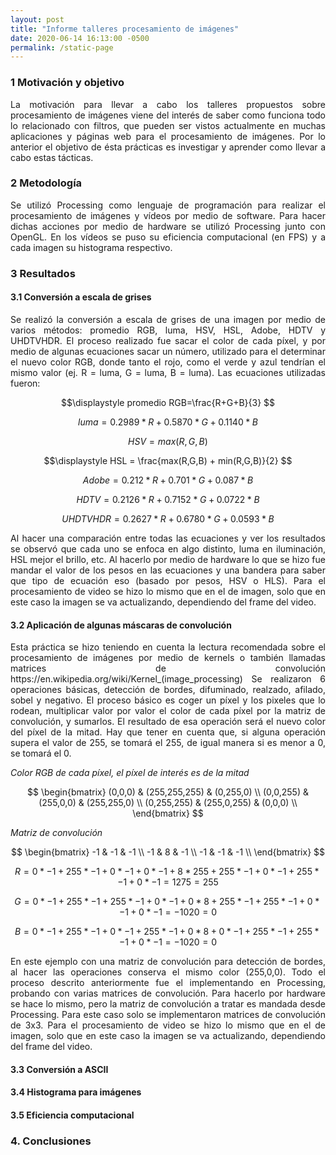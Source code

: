 ```yaml
---
layout: post
title: "Informe talleres procesamiento de imágenes"
date: 2020-06-14 16:13:00 -0500
permalink: /static-page
---
```


### 1 Motivación y objetivo

<p style='text-align: justify;'>La motivación para llevar a cabo los talleres propuestos sobre procesamiento de imágenes viene del interés de saber como funciona todo lo relacionado con filtros, que pueden ser vistos actualmente en muchas aplicaciones y páginas web para el procesamiento de imágenes. Por lo anterior el objetivo de ésta prácticas es investigar y aprender como llevar a cabo estas tácticas. </p>

### 2 Metodología

<p style='text-align: justify;'>Se utilizó Processing como lenguaje de programación para realizar el procesamiento de imágenes y vídeos por medio de software. Para hacer dichas acciones por medio de hardware se utilizó Processing junto con OpenGL. En los vídeos se puso su eficiencia computacional (en FPS) y a cada imagen su histograma respectivo.</p>

### 3 Resultados

#### 3.1 Conversión a escala de grises

<p style='text-align: justify;'>Se realizó la conversión a escala de grises de una imagen por medio de varios métodos: promedio RGB, luma, HSV, HSL, Adobe, HDTV y UHDTVHDR.
El proceso realizado fue sacar el color de cada píxel, y por medio de algunas ecuaciones sacar un número, utilizado para el determinar el nuevo color RGB, donde tanto el rojo, como el verde y azul tendrían el mismo valor (ej. R = luma, G = luma, B = luma). Las ecuaciones utilizadas fueron:</p>

$$\displaystyle promedio RGB=\frac{R+G+B}{3} $$

$$\displaystyle luma = 0.2989*R + 0.5870*G + 0.1140*B $$

$$\displaystyle HSV = max(R,G,B) $$

$$\displaystyle HSL = \frac{max(R,G,B) + min(R,G,B)}{2} $$

$$\displaystyle Adobe = 0.212*R + 0.701*G + 0.087*B $$

$$\displaystyle HDTV = 0.2126*R + 0.7152*G + 0.0722*B $$

$$\displaystyle UHDTVHDR = 0.2627*R + 0.6780*G + 0.0593*B $$

<p style='text-align: justify;'>Al hacer una comparación entre todas las ecuaciones y ver los resultados se observó que cada uno se enfoca en algo distinto, luma en iluminación, HSL mejor el brillo, etc.
Al hacerlo por medio de hardware lo que se hizo fue mandar el valor de los pesos en las ecuaciones y una bandera para saber que tipo de ecuación eso (basado por pesos, HSV o HLS).
Para el procesamiento de video se hizo lo mismo que en el de imagen, solo que en este caso la imagen se va actualizando, dependiendo del frame del video.</p>

#### 3.2 Aplicación de algunas máscaras de convolución

<p style='text-align: justify;'>Esta práctica se hizo teniendo en cuenta la lectura recomendada sobre el procesamiento de imágenes por medio de kernels o también llamadas matrices de convolución https://en.wikipedia.org/wiki/Kernel_(image_processing)
Se realizaron 6 operaciones básicas, detección de bordes, difuminado, realzado, afilado, sobel y negativo.
El proceso básico es coger un píxel y los pixeles que lo rodean, multiplicar valor por valor el color de cada píxel por la matriz de convolución, y sumarlos. El resultado de esa operación será el nuevo color del píxel de la mitad. Hay que tener en cuenta que, si alguna operación supera el valor de 255, se tomará el 255, de igual manera si es menor a 0, se tomará el 0.</p>

_Color RGB de cada píxel, el píxel de interés es de la mitad_

$$
\begin{bmatrix}
(0,0,0) & (255,255,255) & (0,255,0) \\
(0,0,255) & (255,0,0) & (255,255,0) \\
(0,255,255) & (255,0,255) & (0,0,0) \\
\end{bmatrix}
$$

_Matriz de convolución_

$$
\begin{bmatrix}
-1 & -1 & -1 \\
-1 & 8 & -1 \\
-1 & -1 & -1 \\
\end{bmatrix}
$$

$$\displaystyle R = 0* -1+255* -1+0*-1+0* -1+8*255+255* -1+0* -1+255* -1+0* -1 = 1275 = 255   $$

$$\displaystyle G = 0*-1+255*-1+255*-1+0*-1+0*8+255*-1+255*-1+0*-1+0*-1 = -1020 = 0  $$

$$\displaystyle B = 0*-1+255*-1+0*-1+255*-1+0*8+0*-1+255*-1+255*-1+0*-1 = -1020 = 0  $$

<p style='text-align: justify;'>En este ejemplo con una matriz de convolución para detección de bordes, al hacer las operaciones conserva el mismo color (255,0,0).
Todo el proceso descrito anteriormente fue el implementando en Processing, probando con varias matrices de convolución. Para hacerlo por hardware se hace lo mismo, pero la matriz de convolución a tratar es mandada desde Processing. Para este caso solo se implementaron matrices de convolución de 3x3.
Para el procesamiento de video se hizo lo mismo que en el de imagen, solo que en este caso la imagen se va actualizando, dependiendo del frame del video.</p>

#### 3.3 Conversión a ASCII

#### 3.4 Histograma para imágenes

#### 3.5 Eficiencia computacional

### 4. Conclusiones
